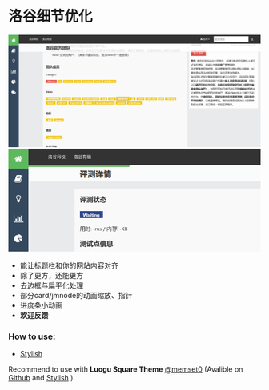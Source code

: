 # 洛谷细节优化

![Screenshot1](ScreenShot/165677_after.png)
![Screenshot2](ScreenShot/165677_additional_32153.png)

 - 能让标题栏和你的网站内容对齐
 - 除了更方，还能更方
 - 去边框与扁平化处理
 - 部分card/jmnode的动画缩放、指针
 - 进度条小动画
 - **欢迎反馈**

### How to use: 
 - [Stylish](https://userstyles.org/styles/165677)

Recommend to use with **Luogu Square Theme** [@memset0](https://github.com/memset0) (Avalible on [Github](https://github.com/memset0/luogu-square) and [Stylish](https://userstyles.org/styles/164778/theme) ).
